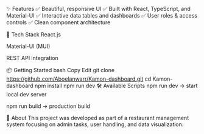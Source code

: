 ✨ Features
✅ Beautiful, responsive UI
✅ Built with React, TypeScript, and Material-UI
✅ Interactive data tables and dashboards
✅ User roles & access controls
✅ Clean component architecture

🚀 Tech Stack
React.js

Material-UI (MUI)

REST API integration

📦 Getting Started
bash
Copy
Edit
git clone https://github.com/Aboelanwarr/Kamon-dashboard.git
cd Kamon-dashboard
npm install
npm run dev
🛠️ Available Scripts
npm run dev → start local dev server

npm run build → production build

🌟 About
This project was developed as part of a restaurant management system focusing on admin tasks, user handling, and data visualization.
